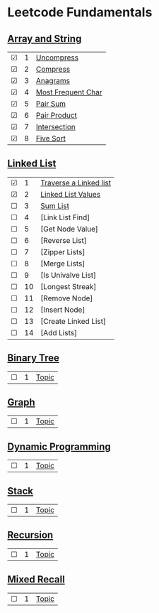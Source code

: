 # Leetcode Fundamentals

## [Array and String](./arrayandstring)
|     |       |          |        
| --- | --- | -------- |
| &#9745; | 1 |[Uncompress](./arrayandstring/1-uncompress.js) |
| &#9745; | 2 |[Compress](./arrayandstring/2-compress.js) |
| &#9745; | 3 |[Anagrams](./arrayandstring/3-anagrams.js) |
| &#9745; | 4 |[Most Frequent Char](./arrayandstring/4-most-frequent-char.js) |
| &#9745; | 5 |[Pair Sum](./arrayandstring/5-pair-sum.js) |
| &#9745; | 6 |[Pair Product](./arrayandstring/6-pair-product.js) |
| &#9745; | 7 |[Intersection](./arrayandstring/7-intersection.js) |
| &#9745; | 8 |[Five Sort](./arrayandstring/8-five-sort.js) |

## [Linked List](./linkedlist)
|     |       |          |        
| --- | --- | -------- |
| &#9745; | 1 |[Traverse a Linked list](./linkedlist/1-traverse-a-linked-list.js) |
| &#9745; | 2 |[Linked List Values](./linkedlist/2-linked-list-values.js) |
| &#9744; | 3 |[Sum List](./linkedlist/3-sum-values.js)|
| &#9744; | 4 |[Link List Find] |
| &#9744; | 5 |[Get Node Value] |
| &#9744; | 6 |[Reverse List] | 
| &#9744; | 7 |[Zipper Lists] | 
| &#9744; | 8 |[Merge Lists] | 
| &#9744; | 9 |[Is Univalve List] | 
| &#9744; | 10 |[Longest Streak] | 
| &#9744; | 11 |[Remove Node] | 
| &#9744; | 12 |[Insert Node] | 
| &#9744; | 13 |[Create Linked List] | 
| &#9744; | 14 |[Add Lists] | 


## [Binary Tree](./binarytree)
|     |       |          |        
| --- | --- | -------- |
| &#9744; | 1 |[Topic](./binarytree/1.js) |

## [Graph](./graph)
|     |       |          |        
| --- | --- | -------- |
| &#9744; | 1 |[Topic](./graph/1.js) |

## [Dynamic Programming](./dynamicprogramming)
|     |       |          |        
| --- | --- | -------- |
| &#9744; | 1 |[Topic](./dynamicprogramming/1.js) |

## [Stack](./stack)
|     |       |          |        
| --- | --- | -------- |
| &#9744; | 1 |[Topic](./stack/1.js) |

## [Recursion](./recursion)
|     |       |          |        
| --- | --- | -------- |
| &#9744; | 1 |[Topic](./recursion/1.js) |

## [Mixed Recall](./mixedrecall)
|     |       |          |        
| --- | --- | -------- |
| &#9744; | 1 |[Topic](./mixedrecall/1.js) |











